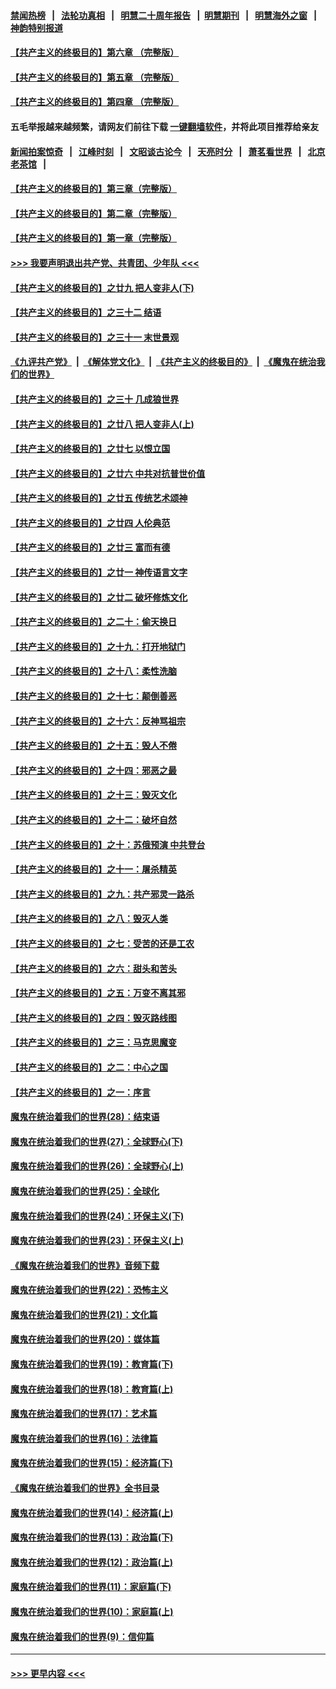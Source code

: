 #### [禁闻热榜](热点新闻.md?=0)  &nbsp;&nbsp;|&nbsp;&nbsp; [法轮功真相](https://github.com/gfw-breaker/truth/blob/master/README.md?=0) &nbsp;&nbsp;|&nbsp;&nbsp; [明慧二十周年报告](https://github.com/gfw-breaker/mh-reports/blob/master/README.md?=0) &nbsp;&nbsp;|&nbsp;&nbsp;[明慧期刊](https://github.com/gfw-breaker/mh-qikan) &nbsp;&nbsp;|&nbsp;&nbsp; [明慧海外之窗](https://github.com/gfw-breaker/mh-news/blob/master/README.md?=0) &nbsp;&nbsp;|&nbsp;&nbsp; [神韵特别报道](https://github.com/gfw-breaker/mh-news/blob/master/shenyun.md?=0)
#### [【共产主义的终极目的】第六章 （完整版）](../pages/nsc422/n11428913.md?t=02291502) 
#### [【共产主义的终极目的】第五章 （完整版）](../pages/nsc422/n11428912.md?t=02291502) 
#### [【共产主义的终极目的】第四章 （完整版）](../pages/nsc422/n11428907.md?t=02291502) 
#### 五毛举报越来越频繁，请网友们前往下载 [一键翻墙软件](https://github.com/gfw-breaker/ssr-accounts)，并将此项目推荐给亲友
#### [新闻拍案惊奇](https://github.com/gfw-breaker/banned-news/blob/master/pages/link4.md) &nbsp;&nbsp;|&nbsp;&nbsp; [江峰时刻](https://github.com/gfw-breaker/banned-news/blob/master/pages/link4.md) &nbsp;&nbsp;|&nbsp;&nbsp; [文昭谈古论今](https://github.com/gfw-breaker/banned-news/blob/master/pages/link4.md) &nbsp;&nbsp;|&nbsp;&nbsp; [天亮时分](https://github.com/gfw-breaker/banned-news/blob/master/pages/link4.md) &nbsp;&nbsp;|&nbsp;&nbsp; [萧茗看世界](https://github.com/gfw-breaker/banned-news/blob/master/pages/link4.md) &nbsp;&nbsp;|&nbsp;&nbsp; [北京老茶馆](https://github.com/gfw-breaker/banned-news/blob/master/pages/link4.md) &nbsp;&nbsp;|&nbsp;&nbsp; 
#### [【共产主义的终极目的】第三章（完整版）](../pages/nsc422/n11428848.md?t=02291502) 
#### [【共产主义的终极目的】第二章（完整版）](../pages/nsc422/n11428831.md?t=02291502) 
#### [【共产主义的终极目的】第一章（完整版）](../pages/nsc422/n11417651.md?t=02291502) 
#### [>>> 我要声明退出共产党、共青团、少年队 <<<](https://github.com/begood0513/goodnews/blob/master/quit/letter.md) 
#### [【共产主义的终极目的】之廿九 把人变非人(下)](../pages/nsc422/n11344140.md?t=02291502) 
#### [【共产主义的终极目的】之三十二 结语](../pages/nsc422/n11360535.md?t=02291502) 
#### [【共产主义的终极目的】之三十一 末世景观](../pages/nsc422/n11351129.md?t=02291502) 
#### [《九评共产党》](https://github.com/begood0513/9ping.md/blob/master/README.md) &nbsp;|&nbsp; [《解体党文化》](../../../../jtdwh.md/blob/master/README.md)  &nbsp;|&nbsp; [《共产主义的终极目的》](../../../../gczydzjmd.md/blob/master/README.md) &nbsp;|&nbsp; [《魔鬼在统治我们的世界》](../../../../mgztzwmdsj.md/blob/master/README.md) 
#### [【共产主义的终极目的】之三十 几成狼世界](../pages/nsc422/n11348280.md?t=02291502) 
#### [【共产主义的终极目的】之廿八 把人变非人(上)](../pages/nsc422/n11340492.md?t=02291502) 
#### [【共产主义的终极目的】之廿七 以恨立国](../pages/nsc422/n11336944.md?t=02291502) 
#### [【共产主义的终极目的】之廿六 中共对抗普世价值](../pages/nsc422/n11324785.md?t=02291502) 
#### [【共产主义的终极目的】之廿五 传统艺术颂神](../pages/nsc422/n11296396.md?t=02291502) 
#### [【共产主义的终极目的】之廿四 人伦典范](../pages/nsc422/n11296397.md?t=02291502) 
#### [【共产主义的终极目的】之廿三 富而有德](../pages/nsc422/n11283598.md?t=02291502) 
#### [【共产主义的终极目的】之廿一 神传语言文字](../pages/nsc422/n11263265.md?t=02291502) 
#### [【共产主义的终极目的】之廿二 破坏修炼文化](../pages/nsc422/n11245728.md?t=02291502) 
#### [【共产主义的终极目的】之二十：偷天换日](../pages/nsc422/n11238846.md?t=02291502) 
#### [【共产主义的终极目的】之十九：打开地狱门](../pages/nsc422/n11206376.md?t=02291502) 
#### [【共产主义的终极目的】之十八：柔性洗脑](../pages/nsc422/n11199994.md?t=02291502) 
#### [【共产主义的终极目的】之十七：颠倒善恶](../pages/nsc422/n11179782.md?t=02291502) 
#### [【共产主义的终极目的】之十六：反神骂祖宗](../pages/nsc422/n11166798.md?t=02291502) 
#### [【共产主义的终极目的】之十五：毁人不倦](../pages/nsc422/n11166792.md?t=02291502) 
#### [【共产主义的终极目的】之十四：邪恶之最](../pages/nsc422/n11150249.md?t=02291502) 
#### [【共产主义的终极目的】之十三：毁灭文化](../pages/nsc422/n11135227.md?t=02291502) 
#### [【共产主义的终极目的】之十二：破坏自然](../pages/nsc422/n11135214.md?t=02291502) 
#### [【共产主义的终极目的】之十：苏俄预演 中共登台](../pages/nsc422/n11118424.md?t=02291502) 
#### [【共产主义的终极目的】之十一：屠杀精英](../pages/nsc422/n11118442.md?t=02291502) 
#### [【共产主义的终极目的】之九：共产邪灵一路杀](../pages/nsc422/n11114139.md?t=02291502) 
#### [【共产主义的终极目的】之八：毁灭人类](../pages/nsc422/n11108503.md?t=02291502) 
#### [【共产主义的终极目的】之七：受苦的还是工农](../pages/nsc422/n11101809.md?t=02291502) 
#### [【共产主义的终极目的】之六：甜头和苦头](../pages/nsc422/n11096971.md?t=02291502) 
#### [【共产主义的终极目的】之五：万变不离其邪](../pages/nsc422/n11091285.md?t=02291502) 
#### [【共产主义的终极目的】之四：毁灭路线图](../pages/nsc422/n11086284.md?t=02291502) 
#### [【共产主义的终极目的】之三：马克思魔变](../pages/nsc422/n11061941.md?t=02291502) 
#### [【共产主义的终极目的】之二：中心之国](../pages/nsc422/n11047728.md?t=02291502) 
#### [【共产主义的终极目的】之一：序言](../pages/nsc422/n11086077.md?t=02291502) 
#### [魔鬼在统治着我们的世界(28)：结束语](../pages/nsc422/n10936246.md?t=02291502) 
#### [魔鬼在统治着我们的世界(27)：全球野心(下)](../pages/nsc422/n10928319.md?t=02291502) 
#### [魔鬼在统治着我们的世界(26)：全球野心(上)](../pages/nsc422/n10900318.md?t=02291502) 
#### [魔鬼在统治着我们的世界(25)：全球化](../pages/nsc422/n10788205.md?t=02291502) 
#### [魔鬼在统治着我们的世界(24)：环保主义(下)](../pages/nsc422/n10695307.md?t=02291502) 
#### [魔鬼在统治着我们的世界(23)：环保主义(上)](../pages/nsc422/n10688613.md?t=02291502) 
#### [《魔鬼在统治着我们的世界》音频下载](../pages/nsc422/n10635553.md?t=02291502) 
#### [魔鬼在统治着我们的世界(22)：恐怖主义](../pages/nsc422/n10614727.md?t=02291502) 
#### [魔鬼在统治着我们的世界(21)：文化篇](../pages/nsc422/n10597706.md?t=02291502) 
#### [魔鬼在统治着我们的世界(20)：媒体篇](../pages/nsc422/n10586579.md?t=02291502) 
#### [魔鬼在统治着我们的世界(19)：教育篇(下)](../pages/nsc422/n10564808.md?t=02291502) 
#### [魔鬼在统治着我们的世界(18)：教育篇(上)](../pages/nsc422/n10526970.md?t=02291502) 
#### [魔鬼在统治着我们的世界(17)：艺术篇](../pages/nsc422/n10499093.md?t=02291502) 
#### [魔鬼在统治着我们的世界(16)：法律篇](../pages/nsc422/n10485969.md?t=02291502) 
#### [魔鬼在统治着我们的世界(15)：经济篇(下)](../pages/nsc422/n10469975.md?t=02291502) 
#### [《魔鬼在统治着我们的世界》全书目录](../pages/nsc422/n10464261.md?t=02291502) 
#### [魔鬼在统治着我们的世界(14)：经济篇(上)](../pages/nsc422/n10457370.md?t=02291502) 
#### [魔鬼在统治着我们的世界(13)：政治篇(下)](../pages/nsc422/n10448270.md?t=02291502) 
#### [魔鬼在统治着我们的世界(12)：政治篇(上)](../pages/nsc422/n10444576.md?t=02291502) 
#### [魔鬼在统治着我们的世界(11)：家庭篇(下)](../pages/nsc422/n10440961.md?t=02291502) 
#### [魔鬼在统治着我们的世界(10)：家庭篇(上)](../pages/nsc422/n10435448.md?t=02291502) 
#### [魔鬼在统治着我们的世界(9)：信仰篇](../pages/nsc422/n10432159.md?t=02291502) 

----
#### [ >>> 更早内容 <<< ](../indexes/nsc422-earlier.md)
